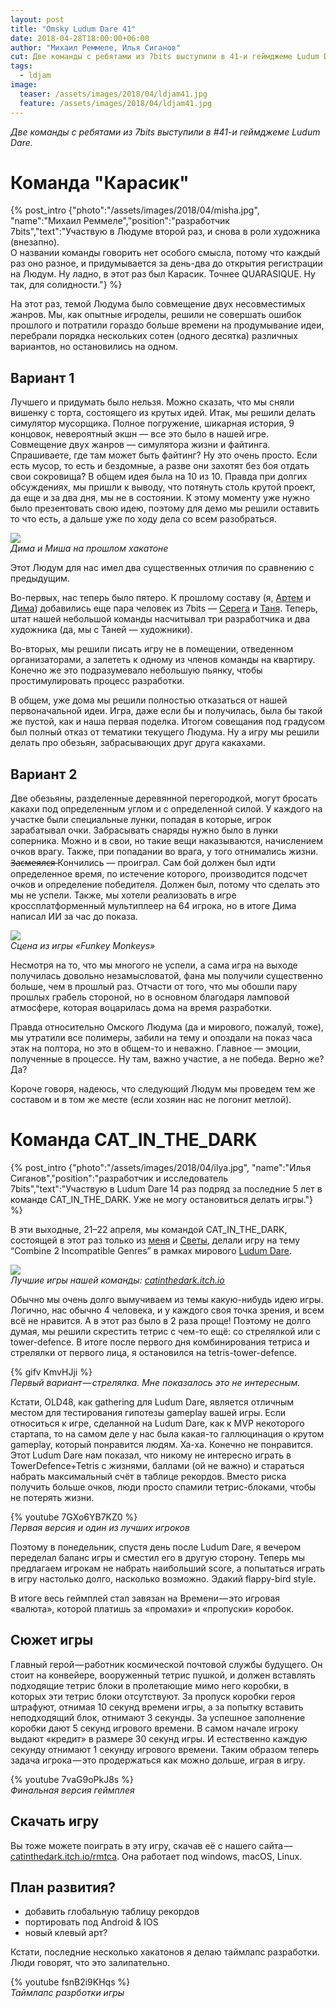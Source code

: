 ```yaml
---
layout: post
title: "Omsky Ludum Dare 41"
date: 2018-04-28T18:00:00+06:00
author: "Михаил Реммеле, Илья Сиганов"
cut: Две команды с ребятами из 7bits выступили в 41-и геймджеме Ludum Dare - "Карасик" и "CAT_IN_THE_DARK".
tags:
  - ldjam
image: 
  teaser: /assets/images/2018/04/ldjam41.jpg
  feature: /assets/images/2018/04/ldjam41.jpg
---
```


*Две команды с ребятами из 7bits выступили в #41-и геймджеме Ludum Dare.*

# Команда "Карасик"

{% post_intro {"photo":"/assets/images/2018/04/misha.jpg", "name":"Михаил Реммеле","position":"разработчик 7bits","text":"Участвую в Людуме второй раз, и снова в роли художника (внезапно). <br>О названии команды говорить нет особого смысла, потому что каждый раз оно разное, и придумывается за день-два до открытия регистрации на Людум. Ну ладно, в этот раз был Карасик. Точнее QUARASIQUE. Ну так, для солидности."} %}

На этот раз, темой Людума было совмещение двух несовместимых жанров. Мы, как опытные игроделы, решили не совершать ошибок прошлого и потратили гораздо больше времени на продумывание идеи, перебрали порядка нескольких сотен (одного десятка) различных вариантов, но остановились на одном.

## Вариант 1

Лучшего и придумать было нельзя. Можно сказать, что мы сняли вишенку с торта, состоящего из крутых идей. Итак, мы решили делать симулятор мусорщика. Полное погружение, шикарная история, 9 концовок, невероятный экшн — все это было в нашей игре. Совмещение двух жанров — симулятора жизни и файтинга. Спрашиваете, где там может быть файтинг? Ну это очень просто. Если есть мусор, то есть и бездомные, а разве они захотят без боя отдать свои сокровища? В общем идея была на 10 из 10. Правда при долгих обсуждениях, мы пришли к выводу, что потянуть столь крутой проект, да еще и за два дня, мы не в состоянии. К этому моменту уже нужно было презентовать свою идею, поэтому для демо мы решили оставить то что есть, а дальше уже по ходу дела со всем разобраться.

![](/assets/images/2018/04/karasiq_last.jpg)  
*Дима и Миша на прошлом хакатоне*

Этот Людум для нас имел два существенных отличия по сравнению с предыдущим.

Во-первых, нас теперь было пятеро. К прошлому составу (я, [Артем](https://vk.com/truedarkcloud "https://vk.com/truedarkcloud") и [Дима](https://vk.com/id31291081 "https://vk.com/id31291081")) добавились еще пара человек из 7bits — [Серега](https://vk.com/id249417926 "https://vk.com/id249417926") и [Таня](https://vk.com/tatyana_lusheva "https://vk.com/tatyana_lusheva"). Теперь, штат нашей небольшой команды насчитывал три разработчика и два художника (да, мы с Таней — художники).

Во-вторых, мы решили писать игру не в помещении, отведенном организаторами, а залететь к одному из членов команды на квартиру. Конечно же это подразумевало небольшую пьянку, чтобы простимулировать процесс разработки.

В общем, уже дома мы решили полностью отказаться от нашей первоначальной идеи. Игра, даже если бы и получилась, была бы такой же пустой, как и наша первая поделка. Итогом совещания под градусом был полный отказ от тематики текущего Людума. Ну а игру мы решили делать про обезьян, забрасывающих друг друга какахами.

## Вариант 2

Две обезьяны, разделенные деревянной перегородкой, могут бросать какахи под определенным углом и с определенной силой. У каждого на участке были специальные лунки, попадая в которые, игрок зарабатывал очки. Забрасывать снаряды нужно было в лунки соперника. Можно и в свои, но такие вещи наказываются, начислением очков врагу. Также, при попадании во врага, у того отнимались жизни. ~~З̶а̶с̶м̶е̶я̶л̶с̶я̶~~ Кончились — проиграл. Сам бой должен был идти определенное время, по истечение которого, производится подсчет очков и определение победителя. Должен был, потому что сделать это мы не успели. Также, мы хотели реализовать в игре кроссплатформенный мультиплеер на 64 игрока, но в итоге Дима написал ИИ за час до показа.

![](/assets/images/2018/04/karasiq_screenshot.png)  
*Сцена из игры «Funkey Monkeys»*

Несмотря на то, что мы многого не успели, а сама игра на выходе получилась довольно незамысловатой, фана мы получили существенно больше, чем в прошлый раз. Отчасти от того, что мы обошли пару прошлых грабель стороной, но в основном благодаря ламповой атмосфере, которая воцарилась дома на время разработки.

Правда относительно Омского Людума (да и мирового, пожалуй, тоже), мы утратили все полимеры, забили на тему и опоздали на показ часа этак на полтора, но это в общем-то и неважно. Главное — эмоции, полученные в процессе. Ну там, важно участие, а не победа. Верно же? Да?

Короче говоря, надеюсь, что следующий Людум мы проведем тем же составом и в том же месте (если хозяин нас не погонит метлой).

# Команда CAT_IN_THE_DARK

{% post_intro {"photo":"/assets/images/2018/04/ilya.jpg", "name":"Илья Сиганов","position":"разработчик и исследователь 7bits","text":"Участвую в Ludum Dare 14 раз подряд за последние 5 лет в команде CAT_IN_THE_DARK. Уже не могу остановиться делать игры."} %}

В эти выходные, 21–22 апреля, мы командой CAT_IN_THE_DARK, состоящей в этот раз только из [меня](https://vk.com/senior_sigan) и [Светы](https://vk.com/svsoyka), делали игру на тему “Combine 2 Incompatible Genres” в рамках мирового [Ludum Dare](https://ldjam.com/events/ludum-dare/41/).

![](/assets/images/2018/04/cat_in_the_dark_best.jpg)  
*Лучшие игры нашей команды: [catinthedark.itch.io](https://catinthedark.itch.io/)*

Обычно мы очень долго вымучиваем из темы какую-нибудь идею игры. Логично, нас обычно 4 человека, и у каждого своя точка зрения, и всем всё не нравится. А в этот раз было в 2 раза проще! Поэтому не долго думая, мы решили скрестить тетрис с чем-то ещё: со стрелялкой или с tower-defence. В итоге после первого дня комбинирования тетриса и стрелялки от первого лица, я остановился на tetris-tower-defence.

{% gifv KmvHJji %}  
*Первый вариант — стрелялка. Мне показалось это не интересным.*

Кстати, OLD48, как gathering для Ludum Dare, является отличным местом для тестирования гипотезы gameplay вашей игры. Если относиться к игре, сделанной на Ludum Dare, как к MVP некоторого стартапа, то на самом деле у нас была какая-то галлюцинация о крутом gameplay, который понравится людям. Ха-ха. Конечно не понравится. Этот Ludum Dare нам показал, что никому не интересно играть в TowerDefence+Tetris с жизнями, баллами (ой не важно) и стараться набрать максимальный счёт в таблице рекордов. Вместо риска получить больше очков, люди просто спамили тетрис-блоками, чтобы не потерять жизни.

{% youtube 7GXo6YB7KZ0 %}  
*Первая версия и один из лучших игроков*

Поэтому в понедельник, спустя день после Ludum Dare, я вечером переделал баланс игры и сместил его в другую сторону. Теперь мы предлагаем игрокам не набрать наибольший score, а попытаться играть в игру настолько долго, насколько возможно. Эдакий flappy-bird style.

В итоге весь геймплей стал завязан на Времени — это игровая «валюта», которой платишь за «промахи» и «пропуски» коробок.

## Сюжет игры

Главный герой — работник космической почтовой службы будущего. Он стоит на конвейере, вооруженный тетрис пушкой, и должен вставлять подходящие тетрис блоки в пролетающие мимо него коробки, в которых эти тетрис блоки отсутствуют. За пропуск коробки героя штрафуют, отнимая 10 секунд времени игры, а за попытку вставить неподходящий блок, отнимают 3 секунды. За успешное заполнение коробки дают 5 секунд игрового времени. В самом начале игроку выдают «кредит» в размере 30 секунд игры. И естественно каждую секунду отнимают 1 секунду игрового времени. Таким образом теперь задача игрока — это продержаться как можно дольше, играя в игру.

{% youtube 7vaG9oPkJ8s %}  
*Финальная версия геймплея*

## Скачать игру

Вы тоже можете поиграть в эту игру, скачав её с нашего сайта — [catinthedark.itch.io/rmtca](https://catinthedark.itch.io/rmtca). Она работает под windows, macOS, Linux.

## План развития?

- добавить глобальную таблицу рекордов
- портировать под Android & IOS
- новый клевый арт?

Кстати, последние несколько хакатонов я делаю таймлапс разработки. Люди говорят, что это залипательно.

{% youtube fsnB2i9KHqs %}  
*Таймлапс разрботки игры*
